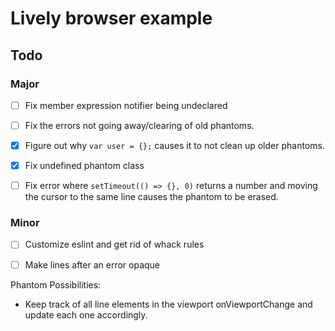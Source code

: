 

# Lively browser example

## Todo

### Major

- [ ] Fix member expression notifier being undeclared
- [ ] Fix the errors not going away/clearing of old phantoms.
- [x] Figure out why `var user = {};` causes it to not clean up older phantoms.
- [x] Fix undefined phantom class
- [ ] Fix error where `setTimeout(() => {}, 0)` returns a number and moving the cursor to the same line causes the phantom to be erased.


### Minor

- [ ] Customize eslint and get rid of whack rules
- [ ] Make lines after an error opaque



Phantom Possibilities:

- Keep track of all line elements in the viewport onViewportChange and update each one accordingly.

